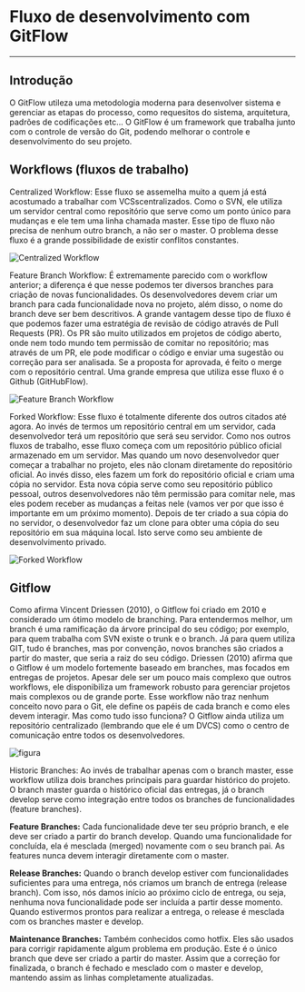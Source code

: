 # Fluxo de desenvolvimento com GitFlow
***

## Introdução

O GitFlow utileza uma metodologia moderna para desenvolver sistema e gerenciar as etapas do processo, como requesitos do sistema, arquitetura, padrões de codificações etc...
O GitFlow é um framework que trabalha junto com o controle de versão do Git, podendo melhorar o controle e desenvolvimento do seu projeto.

## Workflows (fluxos de trabalho)

Centralized Workflow: Esse fluxo se assemelha muito a quem já está acostumado a trabalhar com VCSscentralizados. Como o SVN, ele utiliza um servidor central como repositório que serve como um ponto único para mudanças e ele tem uma linha chamada master. Esse tipo de fluxo não precisa de nenhum outro branch, a não ser o master. O problema desse fluxo é a grande possibilidade de existir conflitos constantes.

![Centralized Workflow](https://static.imasters.com.br/wp-content/uploads/2015/04/git-workflow-svn-push-local-230x300.png)

Feature Branch Workflow: É extremamente parecido com o workflow anterior; a diferença é que nesse podemos ter diversos branches para criação de novas funcionalidades. Os desenvolvedores devem criar um branch para cada funcionalidade nova no projeto, além disso, o nome do branch deve ser bem descritivos. A grande vantagem desse tipo de fluxo é que podemos fazer uma estratégia de revisão de código através de Pull Requests (PR). Os PR são muito utilizados em projetos de código aberto, onde nem todo mundo tem permissão de comitar no repositório; mas através de um PR, ele pode modificar o código e enviar uma sugestão ou correção para ser analisada. Se a proposta for aprovada, é feito o merge com o repositório central. Uma grande empresa que utiliza esse fluxo é o Github (GitHubFlow).

![Feature Branch Workflow](https://static.imasters.com.br/wp-content/uploads/2015/04/git-workflow-feature-branch-1-300x262.png)

Forked Workflow: Esse fluxo é totalmente diferente dos outros citados até agora. Ao invés de termos um repositório central em um servidor, cada desenvolvedor terá um repositório que será seu servidor. Como nos outros fluxos de trabalho, esse fluxo começa com um repositório público oficial armazenado em um servidor. Mas quando um novo desenvolvedor quer começar a trabalhar no projeto, eles não clonam diretamente do repositório oficial. Ao invés disso, eles fazem um fork​ do repositório oficial e criam uma cópia no servidor. Esta nova cópia serve como seu repositório público pessoal, outros desenvolvedores não têm permissão para comitar nele, mas eles podem receber as mudanças a feitas nele (vamos ver por que isso é importante em um próximo momento). Depois de ter criado a sua cópia do no servidor, o desenvolvedor faz um clone para obter uma cópia do seu repositório em sua máquina local. Isto serve como seu ambiente de desenvolvimento privado.

![Forked Workflow](https://static.imasters.com.br/wp-content/uploads/2015/04/git-workflows-forking-300x258.png)

## Gitflow

Como afirma Vincent Driessen (2010), o Gitflow foi criado em 2010 e considerado um ótimo modelo de branching. Para entendermos melhor, um branch é uma ramificação da árvore principal do seu código; por exemplo, para quem trabalha com SVN existe o trunk e o branch. Já para quem utiliza GIT, tudo é branches, mas por convenção, novos branches são criados a partir do master, que seria a raiz do seu código.
Driessen (2010) afirma que o Gitflow é um modelo fortemente baseado em branches, mas focados em entregas de projetos. Apesar dele ser um pouco mais complexo que outros workflows, ele disponibiliza um framework robusto para gerenciar projetos mais complexos ou de grande porte.
Esse workflow não traz nenhum conceito novo para o Git, ele define os papéis de cada branch e como eles devem interagir. Mas como tudo isso funciona? O Gitflow ainda utiliza um repositório centralizado (lembrando que ele é um DVCS) como o centro de comunicação entre todos os desenvolvedores.

![figura](https://static.imasters.com.br/wp-content/uploads/2015/04/git-workflow-release-cycle-4maintenance.png)

Historic Branches: Ao invés de trabalhar apenas com o branch master, esse workflow utiliza dois branches principais para guardar histórico do projeto. O branch master guarda o histórico oficial das entregas, já o branch develop serve como integração entre todos os branches de funcionalidades (feature branches).

**Feature Branches:** Cada funcionalidade deve ter seu próprio branch, e ele deve ser criado a partir do branch develop. Quando uma funcionalidade for concluída, ela é mesclada (merged) novamente com o seu branch pai. As features nunca devem interagir diretamente com o master.

**Release Branches:** Quando o branch develop estiver com funcionalidades suficientes para uma entrega, nós criamos um branch de entrega (release branch). Com isso, nós damos início ao próximo ciclo de entrega, ou seja, nenhuma nova funcionalidade pode ser incluída a partir desse momento. Quando estivermos prontos para realizar a entrega, o release é mesclada com os branches master e develop.

**Maintenance Branches:** Também conhecidos como hotfix. Eles são usados para corrigir rapidamente algum problema em produção. Este é o único branch que deve ser criado a partir do master. Assim que a correção for finalizada, o branch é fechado e mesclado com o master e develop, mantendo assim as linhas completamente atualizadas.
